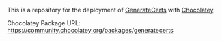 This is a repository for the deployment of [GenerateCerts](https://github.com/asheroto/generatecerts) with [Chocolatey](https://chocolatey.org/).

Chocolatey Package URL: https://community.chocolatey.org/packages/generatecerts